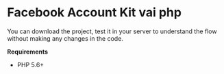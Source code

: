 # Facebook Account Kit vai php

You can download the project, test it in your server to understand the flow without making any changes in the code.

__Requirements__
* PHP 5.6+

